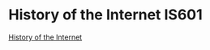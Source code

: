# History of the Internet IS601

[History of the Internet](http://smoran09history.eastus.azurecontainer.io)